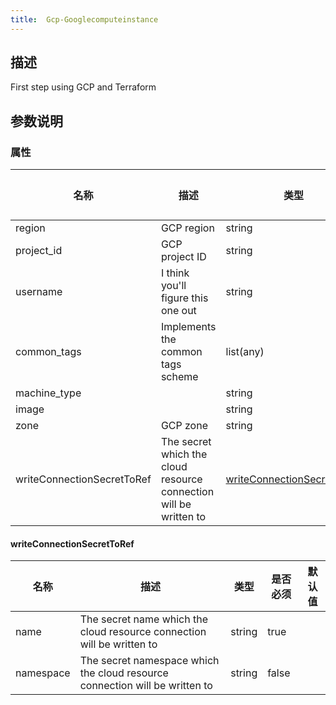 ```yaml
---
title:  Gcp-Googlecomputeinstance
---
```


## 描述

First step using GCP and Terraform

## 参数说明


### 属性

 名称 | 描述 | 类型 | 是否必须 | 默认值 
 ------------ | ------------- | ------------- | ------------- | ------------- 
 region | GCP region | string | true |  
 project_id | GCP project ID | string | true |  
 username | I think you'll figure this one out | string | true |  
 common_tags | Implements the common tags scheme | list(any) | true |  
 machine_type |  | string | false |  
 image |  | string | false |  
 zone | GCP zone | string | false |  
 writeConnectionSecretToRef | The secret which the cloud resource connection will be written to | [writeConnectionSecretToRef](#writeConnectionSecretToRef) | false |  


#### writeConnectionSecretToRef

 名称 | 描述 | 类型 | 是否必须 | 默认值 
 ------------ | ------------- | ------------- | ------------- | ------------- 
 name | The secret name which the cloud resource connection will be written to | string | true |  
 namespace | The secret namespace which the cloud resource connection will be written to | string | false |  
